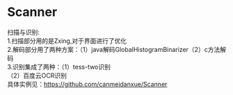 # Scanner
扫描与识别:</br>
1.扫描部分用的是Zxing,对于界面进行了优化</br>
2.解码部分用了两种方案：（1）java解码GlobalHistogramBinarizer（2）c方法解码</br>
3.识别集成了两种：（1）tess-two识别</br>
                  （2）百度云OCR识别</br>
具体实例见：https://github.com/canmeidanxue/Scanner</link>

